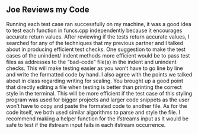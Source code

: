 Joe Reviews my Code
-------------------
Running each test case ran successfully on my machine, it was a good idea to test each function in funcs.cpp 
independently because it encourages accurate return values. After reviewing if the tests return accurate values, 
I searched for any of the techniques that my previous partner and I talked about in producing efficient test checks. 
One suggestion to make the test cases of the unindent/ indent methods more efficient would be to pass test files 
as addresses to the “bad-code” file(s) in the indent and unindent checks. This will make testing easier as you
won’t have to go line by line and write the formatted code by hand. I also agree with the points we talked about 
in class regarding writing for scaling. You brought up a good point that directly editing a file when testing is 
better than printing the correct style in the terminal. This will be more efficient if the test case of this styling
program was used for bigger projects and larger code snippets as the user won’t have to copy and paste the formated
code to another file. As for the code itself, we both used similar algorithms to parse and style the file. I recommend 
making a helper function for the ifstreams input as it would be safe to test if the ifstream input fails in each ifstream 
occurrence.
